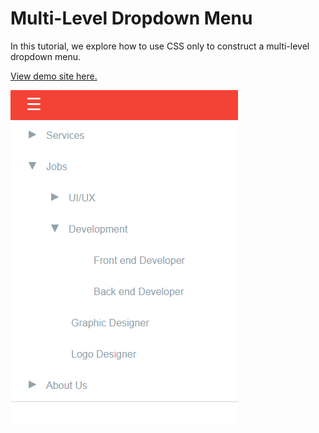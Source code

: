 # Multi-Level Dropdown Menu

In this tutorial, we explore how to use CSS only to construct a multi-level dropdown menu.

[View demo site here.](https://webdevtuts.github.io/multilevel_dropdown_menu/)

![Preview](screenshot.png)

